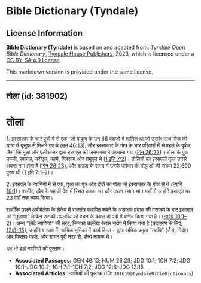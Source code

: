# Bible Dictionary (Tyndale)

## License Information

**Bible Dictionary (Tyndale)** is based on and adapted from: _Tyndale Open Bible Dictionary_, [Tyndale House Publishers](https://tyndaleopenresources.com/), 2023, which is licensed under a [CC BY-SA 4.0 license](https://creativecommons.org/licenses/by-sa/4.0/legalcode.en).

This markdown version is provided under the same license.



--------------------------------

## तोला (id: 381902)

तोला
====

1\. इस्साकार के चार पुत्रों में से एक, जो याकूब के उन 66 वंशजों में शामिल था जो उसके साथ मिस्र की यात्रा में यूसुफ से मिलने गए थे ([उत 46:13](https://ref.ly/Gen46:13)); और इस्साकार के गोत्र के चार परिवारों में से पहले के पूर्वज, जैसा कि मूसा और एलीआजर द्वारा इस्राएल की जनगणना में पहचाना गया ([गिन 26:23](https://ref.ly/Num26:23))। तोला के पुत्र उज्जी, रपायाह, यरीएल, यहमै, यिबसाम और शमूएल थे ([1 इति 7:2](https://ref.ly/1Chr7:2))। तोलियों का इस्राएली कुल उनसे अपना नाम लेता है ([गिन 26:23](https://ref.ly/Num26:23)), और दाऊद के समय में उनके परिवार के योद्धाओं की संख्या 22,600 पुरुष थी ([1 इति 7:1–2](https://ref.ly/1Chr7:1-1Chr7:2))।

2\. इस्राएल के न्यायियों में से एक, पूआ का पुत्र और दोदो का पोता जो इस्साकार के गोत्र से थे ([न्यायि 10:1](https://ref.ly/Judg10:1))। शामीर, एप्रैम के पहाड़ी देश में स्थित उनका घर और दफन स्थान था। वहाँ से उन्होंने इस्राएल पर 23 वर्षों तक न्याय किया।

हालाँकि उसने अबीमेलेक के शेकेम में राजतंत्र स्थापित करने के असफल प्रयास की पराजय के बाद इस्राएल को “छुड़ाया” लेकिन उसकी उपलब्धि को वचन के केवल दो पदों में वर्णित किया गया है। ([न्यायि 10:1–2](https://ref.ly/Judg10:1-Judg10:2))। अन्य “छोटे न्यायियों” की तरह, जिनका उल्लेख केवल संक्षेप में किया गया है (उदाहरण के लिए, [12:8–15](https://ref.ly/Judg12:8-Judg12:15)), उन्होंने वास्तव में न्यायिक भूमिका में कार्य किया \- कुछ अधिक प्रमुख “न्यायि” (जैसे, गिदोन और यिप्तह) पहले, और शायद पूरी तरह से, सैन्य नायक थे।

*यह भी देखें* न्यायियों की पुस्तक।

* **Associated Passages:** GEN 46:13; NUM 26:23; JDG 10:1; 1CH 7:2; JDG 10:1–JDG 10:2; 1CH 7:1–1CH 7:2; JDG 12:8–JDG 12:15
* **Associated Articles:** न्यायियों की पुस्तक  (ID: `381619@TyndaleBibleDictionary`)

